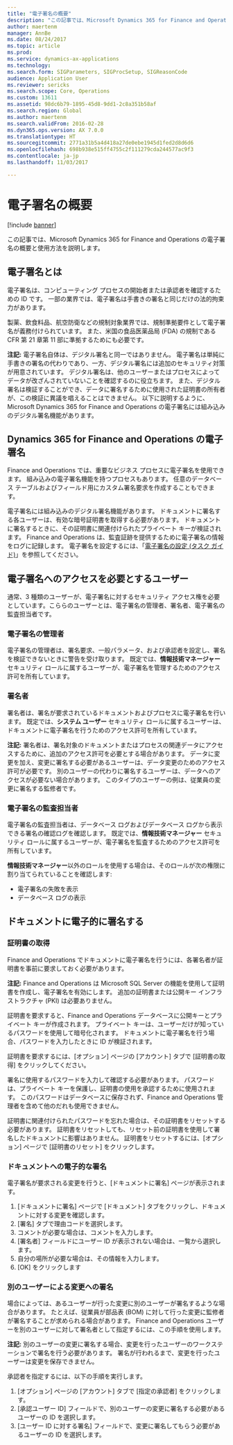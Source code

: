 ```yaml
---
title: "電子署名の概要"
description: "この記事では、Microsoft Dynamics 365 for Finance and Operations の電子署名の概要と使用方法を説明します。"
author: maertenm
manager: AnnBe
ms.date: 08/24/2017
ms.topic: article
ms.prod: 
ms.service: dynamics-ax-applications
ms.technology: 
ms.search.form: SIGParameters, SIGProcSetup, SIGReasonCode
audience: Application User
ms.reviewer: sericks
ms.search.scope: Core, Operations
ms.custom: 13611
ms.assetid: 98dc6b79-1895-45d8-9dd1-2c8a351b58af
ms.search.region: Global
ms.author: maertenm
ms.search.validFrom: 2016-02-28
ms.dyn365.ops.version: AX 7.0.0
ms.translationtype: HT
ms.sourcegitcommit: 2771a31b5a4d418a27de0ebe1945d1fed2d8d6d6
ms.openlocfilehash: 698b938e515ff4755c2f111279cda244577ac9f3
ms.contentlocale: ja-jp
ms.lasthandoff: 11/03/2017

---
```


# <a name="electronic-signature-overview"></a>電子署名の概要

[!include [banner](../includes/banner.md)]

この記事では、Microsoft Dynamics 365 for Finance and Operations の電子署名の概要と使用方法を説明します。

<a name="what-is-an-electronic-signature"></a>電子署名とは
--------------------------------

電子署名は、コンピューティング プロセスの開始者または承認者を確認するための ID です。 一部の業界では、電子署名は手書きの署名と同じだけの法的拘束力があります。 

製薬、飲食料品、航空防衛などの規制対象業界では、規制準拠要件として電子署名が義務付けられています。 また、米国の食品医薬品局 (FDA) の規制である CFR 第 21 章第 11 部に準拠するためにも必要です。 

**注記:** 電子署名自体は、デジタル署名と同一ではありません。 電子署名は単純に手書きの署名の代わりであり、一方、デジタル署名には追加のセキュリティ対策が用意されています。 デジタル署名は、他のユーザーまたはプロセスによってデータが改ざんされていないことを確認するのに役立ちます。 また、デジタル署名は検証することができ、データに署名するために使用された証明書の所有者が、この検証に異議を唱えることはできません。 以下に説明するように、Microsoft Dynamics 365 for Finance and Operations の電子署名には組み込みのデジタル署名機能があります。

## <a name="electronic-signatures-in-dynamics-365-for-finance-and-operations"></a>Dynamics 365 for Finance and Operations の電子署名
Finance and Operations では、重要なビジネス プロセスに電子署名を使用できます。 組み込みの電子署名機能を持つプロセスもあります。 任意のデータベース テーブルおよびフィールド用にカスタム署名要求を作成することもできます。 

電子署名には組み込みのデジタル署名機能があります。 ドキュメントに署名する各ユーザーは、有効な暗号証明書を取得する必要があります。 ドキュメントに署名するときに、その証明書に関連付けられたプライベート キーが検証されます。 Finance and Operations は、監査証跡を提供するために電子署名の情報をログに記録します。 電子署名を設定するには、「[電子署名の設定 (タスク ガイド)](tasks/set-up-electronic-signatures.md)」を参照してください。

## <a name="users-who-require-access-to-electronic-signatures"></a>電子署名へのアクセスを必要とするユーザー
通常、3 種類のユーザーが、電子署名に対するセキュリティ アクセス権を必要としています。こららのユーザーとは、電子署名の管理者、署名者、電子署名の監査担当者です。

### <a name="electronic-signature-administrator"></a>電子署名の管理者

電子署名の管理者は、署名要求、一般パラメータ、および承認者を設定し、署名を検証できないときに警告を受け取ります。 既定では、**情報技術マネージャー** セキュリティ ロールに属するユーザーが、電子署名を管理するためのアクセス許可を所有しています。

### <a name="signer"></a>署名者

署名者は、署名が要求されているドキュメントおよびプロセスに電子署名を行います。 既定では、**システム ユーザー** セキュリティ ロールに属するユーザーは、ドキュメントに電子署名を行うためのアクセス許可を所有しています。 

**注記:** 署名者は、署名対象のドキュメントまたはプロセスの関連データにアクセスするために、追加のアクセス許可を必要とする場合があります。 データに変更を加え、変更に署名する必要があるユーザーは、データ変更のためのアクセス許可が必要です。 別のユーザーの代わりに署名するユーザーは、データへのアクセスが必要ない場合があります。 このタイプのユーザーの例は、従業員の変更に署名する監修者です。

### <a name="electronic-signature-auditor"></a>電子署名の監査担当者

電子署名の監査担当者は、データベース ログおよびデータベース ログから表示できる署名の確認ログを確認します。 既定では、**情報技術マネージャー** セキュリティ ロールに属するユーザーが、電子署名を監査するためのアクセス許可を所有しています。 

**情報技術マネージャー**以外のロールを使用する場合は、そのロールが次の権限に割り当てられていることを確認します:

-   電子署名の失敗を表示
-   データベース ログの表示

## <a name="signing-documents-electronically"></a>ドキュメントに電子的に署名する
### <a name="get-a-certificate"></a>証明書の取得

Finance and Operations でドキュメントに電子署名を行うには、各署名者が証明書を事前に要求しておく必要があります。 

**注記:** Finance and Operations は Microsoft SQL Server の機能を使用して証明書を作成し、電子署名を有効にします。 追加の証明書または公開キー インフラストラクチャ (PKI) は必要ありません。 

証明書を要求すると、Finance and Operations データベースに公開キーとプライベート キーが作成されます。 プライベート キーは、ユーザーだけが知っているパスワードを使用して暗号化されます。 ドキュメントに電子署名を行う場合、パスワードを入力したときに ID が検証されます。 

証明書を要求するには、[オプション] ページの [アカウント] タブで [証明書の取得] をクリックしてください。 

署名に使用するパスワードを入力して確認する必要があります。 パスワードは、プライベート キーを保護し、証明書の使用を承認するために使用されます。 このパスワードはデータベースに保存されず、Finance and Operations 管理者を含めて他のだれも使用できません。 

証明書に関連付けられたパスワードを忘れた場合は、その証明書をリセットする必要があります。 証明書をリセットしても、リセット前の証明書を使用して署名したドキュメントに影響はありません。 証明書をリセットするには、[オプション] ページで [証明書のリセット] をクリックします。

### <a name="sign-a-document-electronically"></a>ドキュメントへの電子的な署名

電子署名が要求される変更を行うと、[ドキュメントに署名] ページが表示されます。

1.  [ドキュメントに署名] ページで [ドキュメント] タブをクリックし、ドキュメントに対する変更を確認します。
2.  [署名] タブで理由コードを選択します。
3.  コメントが必要な場合は、コメントを入力します。
4.  [署名者] フィールドにユーザー ID が表示されない場合は、一覧から選択します。
5.  自分の場所が必要な場合は、その情報を入力します。
6.  [OK] をクリックします

### <a name="sign-for-another-users-changes"></a>別のユーザーによる変更への署名

場合によっては、あるユーザーが行った変更に別のユーザーが署名するような場合があります。 たとえば、従業員が部品表 (BOM) に対して行った変更に監修者が署名することが求められる場合があります。 Finance and Operations ユーザーを別のユーザーに対して署名者として指定するには、この手順を使用します。 

**注記:** 別のユーザーの変更に署名する場合、変更を行ったユーザーのワークステーションで署名を行う必要があります。 署名が行われるまで、変更を行ったユーザーは変更を保存できません。 

承認者を指定するには、以下の手順を実行します。

1.  [オプション] ページの [アカウント] タブで [指定の承認者] をクリックします。
2.  [承認ユーザー ID] フィールドで、別のユーザーの変更に署名する必要があるユーザーの ID を選択します。
3.  [ユーザー ID に対する署名] フィールドで、変更に署名してもらう必要があるユーザーの ID を選択します。





